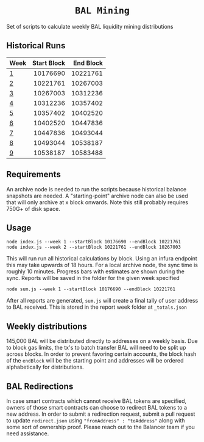 <h1 align=center><code>BAL Mining</code></h1>

Set of scripts to calculate weekly BAL liquidity mining distributions

## Historical Runs

| Week                         | Start Block | End Block |
| :--------------------------- | ----------: | --------: |
| [1](/reports/1/_totals.json) |    10176690 |  10221761 |
| [2](/reports/2/_totals.json) |    10221761 |  10267003 |
| [3](/reports/3/_totals.json) |    10267003 |  10312236 |
| [4](/reports/4/_totals.json) |    10312236 |  10357402 |
| [5](/reports/5/_totals.json) |    10357402 |  10402520 |
| [6](/reports/6/_totals.json) |    10402520 |  10447836 |
| [7](/reports/7/_totals.json) |    10447836 |  10493044 |
| [8](/reports/8/_totals.json) |    10493044 |  10538187 |
| [9](/reports/9/_totals.json) |    10538187 |  10583488 |

## Requirements

An archive node is needed to run the scripts because historical balance snapshots are needed. A "starting-point" archive node can also be used that will only archive at x block onwards. Note this still probably requires 750G+ of disk space.

## Usage

```
node index.js --week 1 --startBlock 10176690 --endBlock 10221761
node index.js --week 2 --startBlock 10221761 --endBlock 10267003
```

This will run run all historical calculations by block. Using an infura endpoint this may take upwards of 18 hours. For a local archive node, the sync time is roughly 10 minutes. Progress bars with estimates are shown during the sync. Reports will be saved in the folder for the given week specified

```
node sum.js --week 1 --startBlock 10176690 --endBlock 10221761
```

After all reports are generated, `sum.js` will create a final tally of user address to BAL received. This is stored in the report week folder at `_totals.json`

## Weekly distributions

145,000 BAL will be distributed directly to addresses on a weekly basis. Due to block gas limits, the tx's to batch transfer BAL will need to be split up across blocks. In order to prevent favoring certain accounts, the block hash of the `endBlock` will be the starting point and addresses will be ordered alphabetically for distributions.

## BAL Redirections

In case smart contracts which cannot receive BAL tokens are specified, owners of those smart contracts can choose to redirect BAL tokens to a new address. In order to submit a redirection request, submit a pull request to update `redirect.json` using `"fromAddress" : "toAddress"` along with some sort of ownership proof. Please reach out to the Balancer team if you need assistance.
